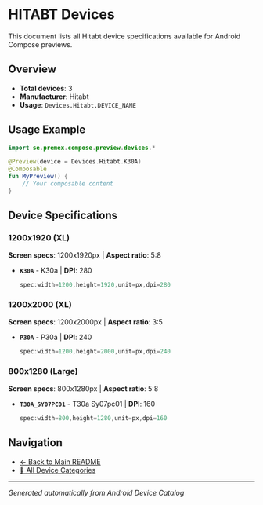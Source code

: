 # HITABT Devices

This document lists all Hitabt device specifications available for Android Compose previews.

## Overview

- **Total devices**: 3
- **Manufacturer**: Hitabt
- **Usage**: `Devices.Hitabt.DEVICE_NAME`

## Usage Example

```kotlin
import se.premex.compose.preview.devices.*

@Preview(device = Devices.Hitabt.K30A)
@Composable
fun MyPreview() {
    // Your composable content
}
```

## Device Specifications

### 1200x1920 (XL)

**Screen specs**: 1200x1920px | **Aspect ratio**: 5:8

- **`K30A`** - K30a | **DPI**: 280
  ```kotlin
  spec:width=1200,height=1920,unit=px,dpi=280
  ```

### 1200x2000 (XL)

**Screen specs**: 1200x2000px | **Aspect ratio**: 3:5

- **`P30A`** - P30a | **DPI**: 240
  ```kotlin
  spec:width=1200,height=2000,unit=px,dpi=240
  ```

### 800x1280 (Large)

**Screen specs**: 800x1280px | **Aspect ratio**: 5:8

- **`T30A_SY07PC01`** - T30a Sy07pc01 | **DPI**: 160
  ```kotlin
  spec:width=800,height=1280,unit=px,dpi=160
  ```

## Navigation

- [← Back to Main README](../../README.md)
- [📱 All Device Categories](../README.md)

---
*Generated automatically from Android Device Catalog*
